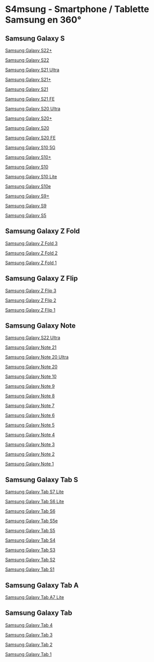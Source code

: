 # S4msung - Smartphone / Tablette Samsung en 360°


Samsung Galaxy S
-----------------
[Samsung Galaxy S22+](http://is.gd/OCl3Je)

[Samsung Galaxy S22](http://is.gd/y09NeO)

[Samsung Galaxy S21 Ultra](http://is.gd/NseGjH)

[Samsung Galaxy S21+](http://is.gd/ezid0d)

[Samsung Galaxy S21](http://is.gd/9vEMso)

[Samsung Galaxy S21 FE](http://is.gd/az9pRf)

[Samsung Galaxy S20 Ultra](http://is.gd/HeDGjv)

[Samsung Galaxy S20+](http://is.gd/Gir4Ln)

[Samsung Galaxy S20](http://is.gd/0i8vno)

[Samsung Galaxy S20 FE](http://is.gd/yHM9Yd)

[Samsung Galaxy S10 5G](http://is.gd/8ppOUw)

[Samsung Galaxy S10+](http://is.gd/RBzN6y)

[Samsung Galaxy S10](http://is.gd/ljDimy)

[Samsung Galaxy S10 Lite](http://is.gd/tSK8QF)

[Samsung Galaxy S10e](http://is.gd/2KdbgH)

[Samsung Galaxy S9+](http://is.gd/xuaJvw)

[Samsung Galaxy S9](http://is.gd/wNJh1M)

[Samsung Galaxy S5](http://is.gd/kCZEpN)


Samsung Galaxy Z Fold
----------------------
[Samsung Galaxy Z Fold 3](http://is.gd/Aceoh5)

[Samsung Galaxy Z Fold 2](http://is.gd/evaMoy)

[Samsung Galaxy Z Fold 1](http://is.gd/oz7ei7)


Samsung Galaxy Z Flip
----------------------
[Samsung Galaxy Z Flip 3](http://is.gd/VqKTJn)

[Samsung Galaxy Z Flip 2](http://is.gd/oz7ei7)

[Samsung Galaxy Z Flip 1](http://is.gd/I7h77G)


Samsung Galaxy Note
--------------------
[Samsung Galaxy S22 Ultra](http://is.gd/CXTVLm)

[Samsung Galaxy Note 21](http://is.gd/oz7ei7)

[Samsung Galaxy Note 20 Ultra](http://is.gd/qOEF2z)

[Samsung Galaxy Note 20](http://is.gd/h9OyDm)

[Samsung Galaxy Note 10](http://is.gd/1ydjHz)

[Samsung Galaxy Note 9](http://is.gd/GxQkkX)

[Samsung Galaxy Note 8](http://is.gd/f5QSOF)

[Samsung Galaxy Note 7](http://is.gd/17pmrk)

[Samsung Galaxy Note 6](http://is.gd/oz7ei7)

[Samsung Galaxy Note 5](http://is.gd/4CYWDx)

[Samsung Galaxy Note 4](http://is.gd/W7fmwH)

[Samsung Galaxy Note 3](http://is.gd/3DNNQa)

[Samsung Galaxy Note 2](http://is.gd/GjEBz9)

[Samsung Galaxy Note 1](http://is.gd/ScAbFK)


Samsung Galaxy Tab S
---------------------
[Samsung Galaxy Tab S7 Lite](http://is.gd/o5Uksd)

[Samsung Galaxy Tab S6 Lite](http://is.gd/umTqex)

[Samsung Galaxy Tab S6](http://is.gd/Z7U9oi)

[Samsung Galaxy Tab S5e](http://is.gd/iIs0S6)

[Samsung Galaxy Tab S5](http://is.gd/oz7ei7)

[Samsung Galaxy Tab S4](http://is.gd/a0kSZO)

[Samsung Galaxy Tab S3](http://is.gd/SEQlqo)

[Samsung Galaxy Tab S2](http://is.gd/6kwSRL)

[Samsung Galaxy Tab S1](http://is.gd/DWmBhy)


Samsung Galaxy Tab A
---------------------
[Samsung Galaxy Tab A7 Lite](http://is.gd/mQv2au)


Samsung Galaxy Tab
-------------------
[Samsung Galaxy Tab 4](http://is.gd/l9oZZO)

[Samsung Galaxy Tab 3](http://is.gd/nGye2W)

[Samsung Galaxy Tab 2](http://is.gd/h0UHU0)

[Samsung Galaxy Tab 1](http://is.gd/CC28aF)
